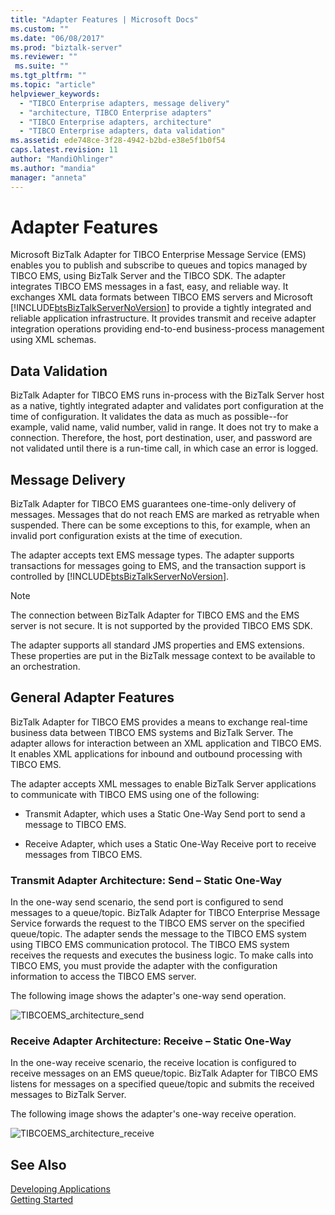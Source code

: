 ```yaml
---
title: "Adapter Features | Microsoft Docs"
ms.custom: ""
ms.date: "06/08/2017"
ms.prod: "biztalk-server"
ms.reviewer: ""
 ms.suite: ""
ms.tgt_pltfrm: ""
ms.topic: "article"
helpviewer_keywords: 
  - "TIBCO Enterprise adapters, message delivery"
  - "architecture, TIBCO Enterprise adapters"
  - "TIBCO Enterprise adapters, architecture"
  - "TIBCO Enterprise adapters, data validation"
ms.assetid: ede748ce-3f28-4942-b2bd-e38e5f1b0f54
caps.latest.revision: 11
author: "MandiOhlinger"
ms.author: "mandia"
manager: "anneta"
---
```

# Adapter Features
Microsoft BizTalk Adapter for TIBCO Enterprise Message Service (EMS) enables you to publish and subscribe to queues and topics managed by TIBCO EMS, using BizTalk Server and the TIBCO SDK. The adapter integrates TIBCO EMS messages in a fast, easy, and reliable way. It exchanges XML data formats between TIBCO EMS servers and Microsoft [!INCLUDE[btsBizTalkServerNoVersion](../includes/btsbiztalkservernoversion-md.md)] to provide a tightly integrated and reliable application infrastructure. It provides transmit and receive adapter integration operations providing end-to-end business-process management using XML schemas.  
  
## Data Validation  
 BizTalk Adapter for TIBCO EMS runs in-process with the BizTalk Server host as a native, tightly integrated adapter and validates port configuration at the time of configuration. It validates the data as much as possible--for example, valid name, valid number, valid in range. It does not try to make a connection. Therefore, the host, port destination, user, and password are not validated until there is a run-time call, in which case an error is logged.  
  
## Message Delivery  
 BizTalk Adapter for TIBCO EMS guarantees one-time-only delivery of messages. Messages that do not reach EMS are marked as retryable when suspended. There can be some exceptions to this, for example, when an invalid port configuration exists at the time of execution.  
  
 The adapter accepts text EMS message types.  The adapter supports transactions for messages going to EMS, and the transaction support is controlled by [!INCLUDE[btsBizTalkServerNoVersion](../includes/btsbiztalkservernoversion-md.md)].  
  
> [!NOTE]
>  The connection between BizTalk Adapter for TIBCO EMS and the EMS server is not secure. It is not supported by the provided TIBCO EMS SDK.  
  
 The adapter supports all standard JMS properties and EMS extensions. These properties are put in the BizTalk message context to be available to an orchestration.  
  
## General Adapter Features  
 BizTalk Adapter for TIBCO EMS provides a means to exchange real-time business data between TIBCO EMS systems and BizTalk Server. The adapter allows for interaction between an XML application and TIBCO EMS. It enables XML applications for inbound and outbound processing with TIBCO EMS.  
  
 The adapter accepts XML messages to enable BizTalk Server applications to communicate with TIBCO EMS using one of the following:  
  
-   Transmit Adapter, which uses a Static One-Way Send port to send a message to TIBCO EMS.  
  
-   Receive Adapter, which uses a Static One-Way Receive port to receive messages from TIBCO EMS.  
  
### Transmit Adapter Architecture: Send – Static One-Way  
 In the one-way send scenario, the send port is configured to send messages to a queue/topic. BizTalk Adapter for TIBCO Enterprise Message Service forwards the request to the TIBCO EMS server on the specified queue/topic. The adapter sends the message to the TIBCO EMS system using TIBCO EMS communication protocol. The TIBCO EMS system receives the requests and executes the business logic. To make calls into TIBCO EMS, you must provide the adapter with the configuration information to access the TIBCO EMS server.  
  
 The following image shows the adapter's one-way send operation.  
  
 ![](../core/media/tibcoems-architecture-send.gif "TIBCOEMS_architecture_send")  
  
### Receive Adapter Architecture: Receive – Static One-Way  
 In the one-way receive scenario, the receive location is configured to receive messages on an EMS queue/topic. BizTalk Adapter for TIBCO EMS listens for messages on a specified queue/topic and submits the received messages to BizTalk Server.  
  
 The following image shows the adapter's one-way receive operation.  
  
 ![](../core/media/tibcoems-architecture-receive.gif "TIBCOEMS_architecture_receive")  
  
## See Also  
 [Developing Applications](../core/developing-applications5.md)   
 [Getting Started](../core/getting-started-with-biztalk-adapter-for-tibco-enterprise-message-service.md)